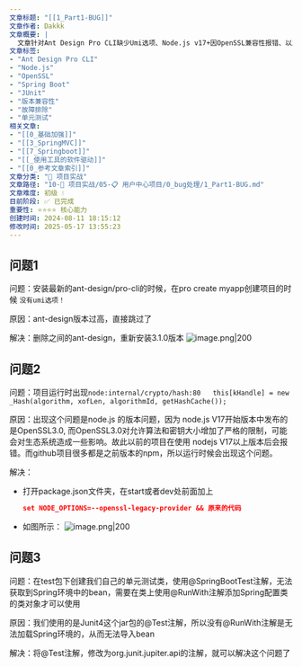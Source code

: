 ```yaml
---
文章标题: "[[1_Part1-BUG]]" 
文章作者: Dakkk
文章概要: |
  文章针对Ant Design Pro CLI缺少Umi选项、Node.js v17+因OpenSSL兼容性报错、以及Spring Boot单元测试中JUnit4无法获取Spring Bean等常见开发问题，提供了具体原因分析和实用的解决方案。
文章标签:
- "Ant Design Pro CLI"
- "Node.js"
- "OpenSSL"
- "Spring Boot"
- "JUnit"
- "版本兼容性"
- "故障排除"
- "单元测试"
相关文章:
- "[[0_基础加强]]"
- "[[3_SpringMVC]]"
- "[[7_Springboot]]"
- "[[_使用工具的软件驱动]]"
- "[[0_参考文章索引]]"
文章分类: "🚀 项目实战"
文章路径: "10-🚀 项目实战/05-📋 用户中心项目/0_bug处理/1_Part1-BUG.md"
文章难度: 初级 💧
目前阶段: ✅ 已完成
重要性: ⭐⭐⭐⭐ 核心能力
创建时间: 2024-08-11 18:15:12
修改时间: 2025-05-17 13:55:23
---
```


## 问题1

问题：安装最新的ant-design/pro-cli的时候，在pro create myapp创建项目的时候 `没有umi选项！`

原因：ant-design版本过高，直接跳过了

解决：删除之间的ant-design，重新安装3.1.0版本
![image.png|200](https://my-obsidian-image.oss-cn-guangzhou.aliyuncs.com/2024/04/251303808daa4e367b890597326a32fb.png)

## 问题2

问题：项目运行时出现`node:internal/crypto/hash:80   this[kHandle] = new _Hash(algorithm, xofLen, algorithmId, getHashCache());`

原因：出现这个问题是node.js 的版本问题，因为 node.js V17开始版本中发布的是OpenSSL3.0, 而OpenSSL3.0对允许算法和密钥大小增加了严格的限制，可能会对生态系统造成一些影响。故此以前的项目在使用 nodejs V17以上版本后会报错。而github项目很多都是之前版本的npm，所以运行时候会出现这个问题。

解决：
- 打开package.json文件夹，在start或者dev处前面加上 
	```json
	set NODE_OPTIONS=--openssl-legacy-provider && 原来的代码
	```
- 如图所示：
  ![image.png|200](https://my-obsidian-image.oss-cn-guangzhou.aliyuncs.com/2024/04/5d63120ccfe2f2f54d7c465d0908be70.png)

## 问题3

问题：在test包下创建我们自己的单元测试类，使用@SpringBootTest注解，无法获取到Spring环境中的bean，需要在类上使用@RunWith注解添加Spring配置类的类对象才可以使用

原因：我们使用的是Junit4这个jar包的@Test注解，所以没有@RunWith注解是无法加载Spring环境的，从而无法导入bean

解决：将@Test注解，修改为org.junit.jupiter.api的注解，就可以解决这个问题了
